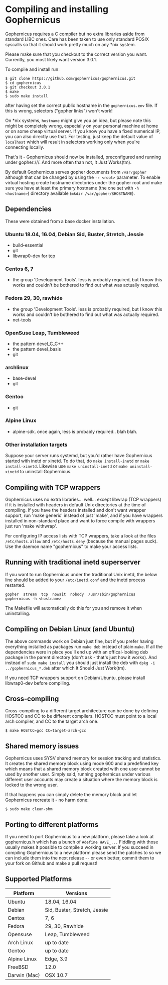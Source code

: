 # Compiling and installing Gophernicus

Gophernicus requires a C compiler but no extra libraries aside
from standard LIBC ones. Care has been taken to use only
standard POSIX syscalls so that it should work pretty much on
any \*nix system.

Please make sure that you checkout to the correct version you want.
Currently, you most likely want version 3.0.1.

To compile and install run:

```
$ git clone https://github.com/gophernicus/gophernicus.git
$ cd gophernicus
$ git checkout 3.0.1
$ make
$ sudo make install
```

after having set the correct public hostname in the `gophernicus.env`
file. If this is wrong, selectors ("gopher links") won't work!

On \*nix systems, `hostname` might give you an idea, but please
note this might be completely wrong, especially on your personal
machine at home or on some cheap virtual server. If you know you
have a fixed numerical IP, you can also directly use that.
For testing, just keep the default value of `localhost` which will
result in selectors working only when you're connecting locally.

That's it - Gophernicus should now be installed, preconfigured
and running under gopher://<HOSTNAME>/. And more often than not,
It Just Works(tm).

By default Gophernicus serves gopher documents from `/var/gopher`
although that can be changed by using the `-r <root>` parameter.
To enable virtual hosting create hostname directories under
the gopher root and make sure you have at least the primary
hostname (the one set with `-h <hostname>`) directory available
(`mkdir /var/gopher/$HOSTNAME`).


## Dependencies

These were obtained from a base docker installation.

### Ubuntu 18.04, 16.04, Debian Sid, Buster, Stretch, Jessie
- build-essential
- git
- libwrap0-dev for tcp

### Centos 6, 7
- the group 'Development Tools'. less is probably required, but
  I know this works and couldn't be bothered to find out what was
  actually required.

### Fedora 29, 30, rawhide
- the group 'Development Tools'. less is probably required, but
  I know this works and couldn't be bothered to find out what was
  actually required.
- net-tools

### OpenSuse Leap, Tumbleweed
- the pattern devel_C_C++
- the pattern devel_basis
- git

### archlinux
- base-devel
- git

### Gentoo
- git

### Alpine Linux
- alpine-sdk. once again, less is probably required.. blah blah.


### Other installation targets

Suppose your server runs systemd, but you'd rather have Gophernicus
started with inetd or xinetd.  To do that, do `make install-inetd`
or `make install-xinetd`.  Likewise use `make uninstall-inetd` or
`make uninstall-xinetd` to uninstall Gophernicus.


## Compiling with TCP wrappers

Gophernicus uses no extra libraries... well... except libwrap
(TCP wrappers) if it is installed with headers in default Unix
directories at the time of compiling. If you have the headers
installed and don't want wrapper support, run 'make generic'
instead of just 'make', and if you have wrappers installed in
non-standard place and want to force compile with wrappers
just run 'make withwrap'.

For configuring IP access lists with TCP wrappers, take a look
at the files `/etc/hosts.allow` and `/etc/hosts.deny` (because the
manual pages suck). Use the daemon name "gophernicus" to
make your access lists.


## Running with traditional inetd superserver

If you want to run Gophernicus under the traditional Unix inetd, the
below line should be added to your `/etc/inetd.conf` and the inetd
process restarted.

```
gopher  stream  tcp  nowait  nobody  /usr/sbin/gophernicus  gophernicus -h <hostname>
```

The Makefile will automatically do this for you and remove it when
uninstalling.


## Compiling on Debian Linux (and Ubuntu)

The above commands work on Debian just fine, but if you prefer
having everything installed as packages run `make deb` instead
of plain `make`. If all the dependencies were in place you'll
end up with an offical-looking deb package in the parent
directory (don't ask - that's just how it works). And instead
of `sudo make install` you should just install the deb with
`dpkg -i ../gophernicus_*.deb` after which It Should Just
Work(tm).

If you need TCP wrappers support on Debian/Ubuntu, please
install libwrap0-dev before compiling.


## Cross-compiling

Cross-compiling to a different target architecture can be done
by defining HOSTCC and CC to be different compilers. HOSTCC
must point to a local arch compiler, and CC to the target
arch one.

```
$ make HOSTCC=gcc CC=target-arch-gcc
```

## Shared memory issues

Gophernicus uses SYSV shared memory for session tracking and
statistics. It creates the shared memory block using mode 600
and a predefined key which means that a shared memory block
created with one user cannot be used by another user. Simply
said, running gophernicus under various different user
accounts may create a situation where the memory block is locked
to the wrong user.

If that happens you can simply delete the memory block and
let Gophernicus recreate it - no harm done:

```
$ sudo make clean-shm
```


## Porting to different platforms

If you need to port Gophernicus to a new platform, please take a look at
gophernicus.h which has a bunch of `#define HAVE_...` Fiddling with those
usually makes it possible to compile a working server.
If you succeed in compiling Gophernicus to a new platform please send
the patches to <gophernicus at gophernicus dot org> so we can include
them into the next release -- or even better, commit them to your fork
on Github and make a pull request!

## Supported Platforms

| Platform     | Versions                     |
| ------------ | ---------------------------- |
| Ubuntu       | 18.04, 16.04                 |
| Debian       | Sid, Buster, Stretch, Jessie |
| Centos       | 7, 6                         |
| Fedora       | 29, 30, Rawhide              |
| Opensuse     | Leap, Tumbleweed             |
| Arch Linux   | up to date                   |
| Gentoo       | up to date                   |
| Alpine Linux | Edge, 3.9                    |
| FreeBSD      | 12.0                         |
| Darwin (Mac) | OSX 10.7                     |
